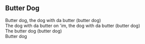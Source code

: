## Butter Dog

Butter dog, the dog with da butter (butter dog)  
The dog with da butter on 'im, the dog with da butter (butter dog)  
The butter dog (butter dog)  
Butter dog